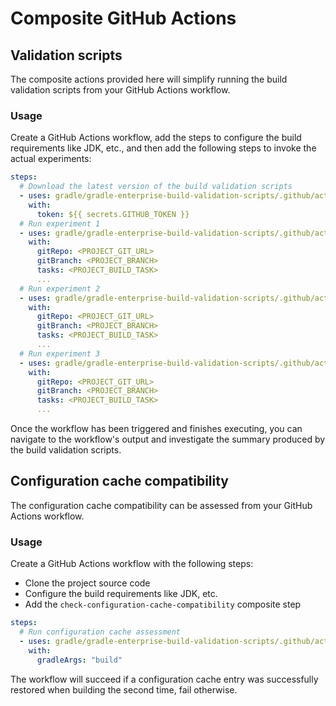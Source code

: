 # Composite GitHub Actions

## Validation scripts

The composite actions provided here will simplify running the build validation scripts from your GitHub Actions workflow.

### Usage

Create a GitHub Actions workflow, add the steps to configure the build requirements like JDK, etc., and then add the
following steps to invoke the actual experiments:

```yaml
steps:
  # Download the latest version of the build validation scripts
  - uses: gradle/gradle-enterprise-build-validation-scripts/.github/actions/gradle/download@actions-stable
    with:
      token: ${{ secrets.GITHUB_TOKEN }}
  # Run experiment 1
  - uses: gradle/gradle-enterprise-build-validation-scripts/.github/actions/gradle/experiment-1@actions-stable
    with:
      gitRepo: <PROJECT_GIT_URL>
      gitBranch: <PROJECT_BRANCH>
      tasks: <PROJECT_BUILD_TASK>
      ...
  # Run experiment 2
  - uses: gradle/gradle-enterprise-build-validation-scripts/.github/actions/gradle/experiment-2@actions-stable
    with:
      gitRepo: <PROJECT_GIT_URL>
      gitBranch: <PROJECT_BRANCH>
      tasks: <PROJECT_BUILD_TASK>
      ...
  # Run experiment 3
  - uses: gradle/gradle-enterprise-build-validation-scripts/.github/actions/gradle/experiment-3@actions-stable
    with:
      gitRepo: <PROJECT_GIT_URL>
      gitBranch: <PROJECT_BRANCH>
      tasks: <PROJECT_BUILD_TASK>
      ...
```

Once the workflow has been triggered and finishes executing, you can navigate to the workflow's output and investigate the summary
produced by the build validation scripts.

## Configuration cache compatibility

The configuration cache compatibility can be assessed from your GitHub Actions workflow.

### Usage
Create a GitHub Actions workflow with the following steps:
- Clone the project source code
- Configure the build requirements like JDK, etc.
- Add the `check-configuration-cache-compatibility` composite step

```yaml
steps:
  # Run configuration cache assessment
  - uses: gradle/gradle-enterprise-build-validation-scripts/.github/actions/gradle/check-configuration-cache-compatibility@actions-stable
    with:
      gradleArgs: "build"
```

The workflow will succeed if a configuration cache entry was successfully restored when building the second time, fail otherwise.
